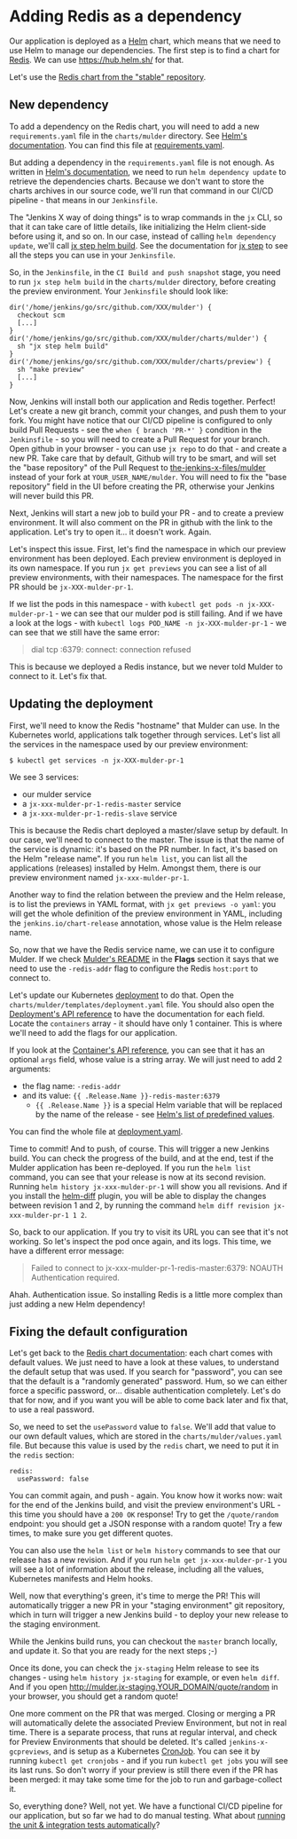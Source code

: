 # Adding Redis as a dependency

Our application is deployed as a [Helm](https://helm.sh/) chart, which means that we need to use Helm to manage our dependencies. The first step is to find a chart for [Redis](https://redis.io/). We can use <https://hub.helm.sh/> for that.

Let's use the [Redis chart from the "stable" repository](https://hub.helm.sh/charts/stable/redis).

## New dependency

To add a dependency on the Redis chart, you will need to add a new `requirements.yaml` file in the `charts/mulder` directory. See [Helm's documentation](https://docs.helm.sh/developing_charts/#chart-dependencies). You can find this file at [requirements.yaml](requirements.yaml).

But adding a dependency in the `requirements.yaml` file is not enough. As written in [Helm's documentation](https://docs.helm.sh/developing_charts/#chart-dependencies), we need to run `helm dependency update` to retrieve the dependencies charts. Because we don't want to store the charts archives in our source code, we'll run that command in our CI/CD pipeline - that means in our `Jenkinsfile`.

The "Jenkins X way of doing things" is to wrap commands in the `jx` CLI, so that it can take care of little details, like initializing the Helm client-side before using it, and so on. In our case, instead of calling `helm dependency update`, we'll call [jx step helm build](https://jenkins-x.io/commands/jx_step_helm_build/). See the documentation for [jx step](https://jenkins-x.io/commands/jx_step/) to see all the steps you can use in your `Jenkinsfile`.

So, in the `Jenkinsfile`, in the `CI Build and push snapshot` stage, you need to run `jx step helm build` in the `charts/mulder` directory, before creating the preview environment. Your `Jenkinsfile` should look like:

```
dir('/home/jenkins/go/src/github.com/XXX/mulder') {
  checkout scm
  [...]
}
dir('/home/jenkins/go/src/github.com/XXX/mulder/charts/mulder') {
  sh "jx step helm build"
}
dir('/home/jenkins/go/src/github.com/XXX/mulder/charts/preview') {
  sh "make preview"
  [...]
}
```

Now, Jenkins will install both our application and Redis together. Perfect! Let's create a new git branch, commit your changes, and push them to your fork.
You might have notice that our CI/CD pipeline is configured to only build Pull Requests - see the `when { branch 'PR-*' }` condition in the `Jenkinsfile` - so you will need to create a Pull Request for your branch. Open github in your browser - you can use `jx repo` to do that - and create a new PR. Take care that by default, Github will try to be smart, and will set the "base repository" of the Pull Request to [the-jenkins-x-files/mulder](https://github.com/the-jenkins-x-files/mulder) instead of your fork at `YOUR_USER_NAME/mulder`. You will need to fix the "base repository" field in the UI before creating the PR, otherwise your Jenkins will never build this PR.

Next, Jenkins will start a new job to build your PR - and to create a preview environment. It will also comment on the PR in github with the link to the application. Let's try to open it... it doesn't work. Again.

Let's inspect this issue. First, let's find the namespace in which our preview environment has been deployed. Each preview environment is deployed in its own namespace. If you run `jx get previews` you can see a list of all preview environments, with their namespaces. The namespace for the first PR should be `jx-XXX-mulder-pr-1`.

If we list the pods in this namespace - with `kubectl get pods -n jx-XXX-mulder-pr-1` - we can see that our mulder pod is still failing. And if we have a look at the logs - with `kubectl logs POD_NAME -n jx-XXX-mulder-pr-1` - we can see that we still have the same error:

> dial tcp :6379: connect: connection refused

This is because we deployed a Redis instance, but we never told Mulder to connect to it. Let's fix that.

## Updating the deployment

First, we'll need to know the Redis "hostname" that Mulder can use. In the Kubernetes world, applications talk together through services. Let's list all the services in the namespace used by our preview environment:

```
$ kubectl get services -n jx-XXX-mulder-pr-1
```

We see 3 services:
- our mulder service
- a `jx-xxx-mulder-pr-1-redis-master` service
- a `jx-xxx-mulder-pr-1-redis-slave` service

This is because the Redis chart deployed a master/slave setup by default. In our case, we'll need to connect to the master. The issue is that the name of the service is dynamic: it's based on the PR number. In fact, it's based on the Helm "release name". If you run `helm list`, you can list all the applications (releases) installed by Helm. Amongst them, there is our preview environment named `jx-xxx-mulder-pr-1`.

Another way to find the relation between the preview and the Helm release, is to list the previews in YAML format, with `jx get previews -o yaml`: you will get the whole definition of the preview environment in YAML, including the `jenkins.io/chart-release` annotation, whose value is the Helm release name.

So, now that we have the Redis service name, we can use it to configure Mulder. If we check [Mulder's README](https://github.com/the-jenkins-x-files/mulder/blob/master/README.md) in the **Flags** section it says that we need to use the `-redis-addr` flag to configure the Redis `host:port` to connect to.

Let's update our Kubernetes [deployment](https://kubernetes.io/docs/concepts/workloads/controllers/deployment/) to do that. Open the `charts/mulder/templates/deployment.yaml` file. You should also open the [Deployment's API reference](https://kubernetes.io/docs/reference/generated/kubernetes-api/v1.13/#deployment-v1-apps) to have the documentation for each field. Locate the `containers` array - it should have only 1 container. This is where we'll need to add the flags for our application.

If you look at the [Container's API reference](https://kubernetes.io/docs/reference/generated/kubernetes-api/v1.13/#container-v1-core), you can see that it has an optional `args` field, whose value is a string array. We will just need to add 2 arguments:
- the flag name: `-redis-addr`
- and its value: `{{ .Release.Name }}-redis-master:6379`
  - `{{ .Release.Name }}` is a special Helm variable that will be replaced by the name of the release - see [Helm's list of predefined values](https://docs.helm.sh/developing_charts/#predefined-values).

You can find the whole file at [deployment.yaml](deployment.yaml).

Time to commit! And to push, of course. This will trigger a new Jenkins build. You can check the progress of the build, and at the end, test if the Mulder application has been re-deployed. If you run the `helm list` command, you can see that your release is now at its second revision. Running `helm history jx-xxx-mulder-pr-1` will show you all revisions. And if you install the [helm-diff](https://github.com/databus23/helm-diff) plugin, you will be able to display the changes between revision 1 and 2, by running the command `helm diff revision jx-xxx-mulder-pr-1 1 2`.

So, back to our application. If you try to visit its URL you can see that it's not working. So let's inspect the pod once again, and its logs. This time, we have a different error message:

> Failed to connect to jx-xxx-mulder-pr-1-redis-master:6379: NOAUTH Authentication required.

Ahah. Authentication issue. So installing Redis is a little more complex than just adding a new Helm dependency!

## Fixing the default configuration

Let's get back to the [Redis chart documentation](https://hub.helm.sh/charts/stable/redis): each chart comes with default values. We just need to have a look at these values, to understand the default setup that was used. If you search for "password", you can see that the default is a "randomly generated" password. Hum, so we can either force a specific password, or... disable authentication completely. Let's do that for now, and if you want you will be able to come back later and fix that, to use a real password.

So, we need to set the `usePassword` value to `false`. We'll add that value to our own default values, which are stored in the `charts/mulder/values.yaml` file. But because this value is used by the `redis` chart, we need to put it in the `redis` section:

```
redis:
  usePassword: false
```

You can commit again, and push - again. You know how it works now: wait for the end of the Jenkins build, and visit the preview environment's URL - this time you should have a `200 OK` response! Try to get the `/quote/random` endpoint: you should get a JSON response with a random quote! Try a few times, to make sure you get different quotes.

You can also use the `helm list` or `helm history` commands to see that our release has a new revision. And if you run `helm get jx-xxx-mulder-pr-1` you will see a lot of information about the release, including all the values, Kubernetes manifests and Helm hooks.

Well, now that everything's green, it's time to merge the PR! This will automatically trigger a new PR in your "staging environment" git repository, which in turn will trigger a new Jenkins build - to deploy your new release to the staging environment.

While the Jenkins build runs, you can checkout the `master` branch locally, and update it. So that you are ready for the next steps ;-)

Once its done, you can check the `jx-staging` Helm release to see its changes - using `helm history jx-staging` for example, or even `helm diff`. And if you open <http://mulder.jx-staging.YOUR_DOMAIN/quote/random> in your browser, you should get a random quote!

One more comment on the PR that was merged. Closing or merging a PR will automatically delete the associated Preview Environment, but not in real time. There is a separate process, that runs at regular interval, and check for Preview Environments that should be deleted. It's called `jenkins-x-gcpreviews`, and is setup as a Kubernetes [CronJob](https://kubernetes.io/docs/concepts/workloads/controllers/cron-jobs/). You can see it by running `kubectl get cronjobs` - and if you run `kubectl get jobs` you will see its last runs. So don't worry if your preview is still there even if the PR has been merged: it may take some time for the job to run and garbage-collect it.

So, everything done? Well, not yet. We have a functional CI/CD pipeline for our application, but so far we had to do manual testing. What about [running the unit & integration tests automatically](run-tests.md)?
